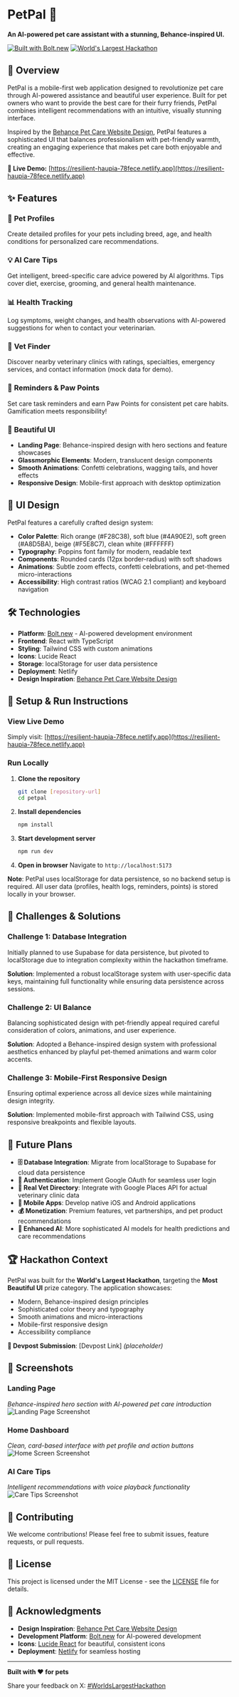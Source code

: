 # PetPal 🐾

**An AI-powered pet care assistant with a stunning, Behance-inspired UI.**

[![Built with Bolt.new](https://img.shields.io/badge/Built%20with-Bolt.new-4A90E2?style=for-the-badge&logo=lightning&logoColor=white)](https://bolt.new)
[![World's Largest Hackathon](https://img.shields.io/badge/World's%20Largest-Hackathon-F28C38?style=for-the-badge&logo=trophy&logoColor=white)](#WorldsLargestHackathon)

## 🌟 Overview

PetPal is a mobile-first web application designed to revolutionize pet care through AI-powered assistance and beautiful user experience. Built for pet owners who want to provide the best care for their furry friends, PetPal combines intelligent recommendations with an intuitive, visually stunning interface.

Inspired by the [Behance Pet Care Website Design](https://www.behance.net/gallery/222988175/Pet-Care-Website-Design-E-commerce), PetPal features a sophisticated UI that balances professionalism with pet-friendly warmth, creating an engaging experience that makes pet care both enjoyable and effective.

**🚀 Live Demo:** [https://resilient-haupia-78fece.netlify.app](https://resilient-haupia-78fece.netlify.app)

## ✨ Features

### 🐾 **Pet Profiles**
Create detailed profiles for your pets including breed, age, and health conditions for personalized care recommendations.

### 💡 **AI Care Tips**
Get intelligent, breed-specific care advice powered by AI algorithms. Tips cover diet, exercise, grooming, and general health maintenance.

### 📊 **Health Tracking**
Log symptoms, weight changes, and health observations with AI-powered suggestions for when to contact your veterinarian.

### 🏥 **Vet Finder**
Discover nearby veterinary clinics with ratings, specialties, emergency services, and contact information (mock data for demo).

### 🔔 **Reminders & Paw Points**
Set care task reminders and earn Paw Points for consistent pet care habits. Gamification meets responsibility!

### 🎨 **Beautiful UI**
- **Landing Page**: Behance-inspired design with hero sections and feature showcases
- **Glassmorphic Elements**: Modern, translucent design components
- **Smooth Animations**: Confetti celebrations, wagging tails, and hover effects
- **Responsive Design**: Mobile-first approach with desktop optimization

## 🎨 UI Design

PetPal features a carefully crafted design system:

- **Color Palette**: Rich orange (#F28C38), soft blue (#4A90E2), soft green (#A8D5BA), beige (#F5E8C7), clean white (#FFFFFF)
- **Typography**: Poppins font family for modern, readable text
- **Components**: Rounded cards (12px border-radius) with soft shadows
- **Animations**: Subtle zoom effects, confetti celebrations, and pet-themed micro-interactions
- **Accessibility**: High contrast ratios (WCAG 2.1 compliant) and keyboard navigation

## 🛠️ Technologies

- **Platform**: [Bolt.new](https://bolt.new) - AI-powered development environment
- **Frontend**: React with TypeScript
- **Styling**: Tailwind CSS with custom animations
- **Icons**: Lucide React
- **Storage**: localStorage for user data persistence
- **Deployment**: Netlify
- **Design Inspiration**: [Behance Pet Care Website Design](https://www.behance.net/gallery/222988175/Pet-Care-Website-Design-E-commerce)

## 🚀 Setup & Run Instructions

### View Live Demo
Simply visit: [https://resilient-haupia-78fece.netlify.app](https://resilient-haupia-78fece.netlify.app)

### Run Locally
1. **Clone the repository**
   ```bash
   git clone [repository-url]
   cd petpal
   ```

2. **Install dependencies**
   ```bash
   npm install
   ```

3. **Start development server**
   ```bash
   npm run dev
   ```

4. **Open in browser**
   Navigate to `http://localhost:5173`

**Note**: PetPal uses localStorage for data persistence, so no backend setup is required. All user data (profiles, health logs, reminders, points) is stored locally in your browser.

## 🎯 Challenges & Solutions

### **Challenge 1: Database Integration**
Initially planned to use Supabase for data persistence, but pivoted to localStorage due to integration complexity within the hackathon timeframe.

**Solution**: Implemented a robust localStorage system with user-specific data keys, maintaining full functionality while ensuring data persistence across sessions.

### **Challenge 2: UI Balance**
Balancing sophisticated design with pet-friendly appeal required careful consideration of colors, animations, and user experience.

**Solution**: Adopted a Behance-inspired design system with professional aesthetics enhanced by playful pet-themed animations and warm color accents.

### **Challenge 3: Mobile-First Responsive Design**
Ensuring optimal experience across all device sizes while maintaining design integrity.

**Solution**: Implemented mobile-first approach with Tailwind CSS, using responsive breakpoints and flexible layouts.

## 🔮 Future Plans

- **🗄️ Database Integration**: Migrate from localStorage to Supabase for cloud data persistence
- **🔐 Authentication**: Implement Google OAuth for seamless user login
- **📍 Real Vet Directory**: Integrate with Google Places API for actual veterinary clinic data
- **📱 Mobile Apps**: Develop native iOS and Android applications
- **💰 Monetization**: Premium features, vet partnerships, and pet product recommendations
- **🤖 Enhanced AI**: More sophisticated AI models for health predictions and care recommendations

## 🏆 Hackathon Context

PetPal was built for the **World's Largest Hackathon**, targeting the **Most Beautiful UI** prize category. The application showcases:

- Modern, Behance-inspired design principles
- Sophisticated color theory and typography
- Smooth animations and micro-interactions
- Mobile-first responsive design
- Accessibility compliance

**📝 Devpost Submission**: [Devpost Link] *(placeholder)*

## 📸 Screenshots

### Landing Page
*Behance-inspired hero section with AI-powered pet care introduction*
![Landing Page Screenshot](screenshots/landing-page.png)

### Home Dashboard
*Clean, card-based interface with pet profile and action buttons*
![Home Screen Screenshot](screenshots/home-screen.png)

### AI Care Tips
*Intelligent recommendations with voice playback functionality*
![Care Tips Screenshot](screenshots/care-tips.png)

## 🤝 Contributing

We welcome contributions! Please feel free to submit issues, feature requests, or pull requests.

## 📄 License

This project is licensed under the MIT License - see the [LICENSE](LICENSE) file for details.

## 💖 Acknowledgments

- **Design Inspiration**: [Behance Pet Care Website Design](https://www.behance.net/gallery/222988175/Pet-Care-Website-Design-E-commerce)
- **Development Platform**: [Bolt.new](https://bolt.new) for AI-powered development
- **Icons**: [Lucide React](https://lucide.dev) for beautiful, consistent icons
- **Deployment**: [Netlify](https://netlify.com) for seamless hosting

---

**Built with ❤️ for pets**

Share your feedback on X: [#WorldsLargestHackathon](https://twitter.com/intent/tweet?text=Check%20out%20PetPal%20-%20an%20AI-powered%20pet%20care%20assistant!%20%23WorldsLargestHackathon&url=https://resilient-haupia-78fece.netlify.app)